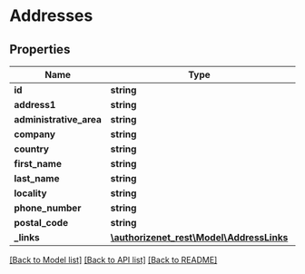 # Addresses

## Properties
Name | Type | Description | Notes
------------ | ------------- | ------------- | -------------
**id** | **string** |  | [optional] 
**address1** | **string** |  | [optional] 
**administrative_area** | **string** |  | [optional] 
**company** | **string** |  | [optional] 
**country** | **string** |  | [optional] 
**first_name** | **string** |  | [optional] 
**last_name** | **string** |  | [optional] 
**locality** | **string** |  | [optional] 
**phone_number** | **string** |  | [optional] 
**postal_code** | **string** |  | [optional] 
**_links** | [**\authorizenet_rest\Model\AddressLinks**](AddressLinks.md) |  | [optional] 

[[Back to Model list]](../README.md#documentation-for-models) [[Back to API list]](../README.md#documentation-for-api-endpoints) [[Back to README]](../README.md)


